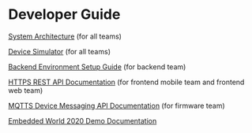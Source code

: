 # Developer Guide


[System Architecture](https://github.com/richmondu/libpyiotcloud/tree/dev) (for all teams)

[Device Simulator](https://github.com/richmondu/libpyiotcloud/tree/dev/_device_simulator) (for all teams)

[Backend Environment Setup Guide](https://github.com/richmondu/libpyiotcloud/blob/dev/_developer_guide/README_backend_development_environment.md) (for backend team)

[HTTPS REST API Documentation](https://github.com/richmondu/libpyiotcloud/blob/dev/_developer_guide/README_rest_api.md) (for frontend mobile team and frontend web team)

[MQTTS Device Messaging API Documentation](https://github.com/richmondu/libpyiotcloud/blob/dev/_developer_guide/README_device_messaging_api.md) (for firmware team)

[Embedded World 2020 Demo Documentation](https://github.com/richmondu/libpyiotcloud/blob/dev/_developer_guide/README_embedded_world_2020.md)

